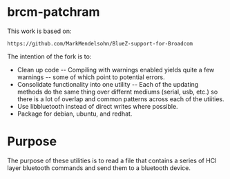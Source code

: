 brcm-patchram
=============

This work is based on:

	https://github.com/MarkMendelsohn/BlueZ-support-for-Broadcom

The intention of the fork is to:

* Clean up code -- Compiling with warnings enabled yields quite a few warnings -- some of which point to potential errors.
* Consolidate functionality into one utility -- Each of the updating methods do the same thing over differnt mediums (serial, usb, etc.) so there is a lot of overlap and common patterns across each of the utiities.
* Use libbluetooth instead of direct writes where possible.
* Package for debian, ubuntu, and redhat.

Purpose
=======

The purpose of these utilities is to read a file that contains a series of HCI layer bluetooth commands and send them to a bluetooth device.

